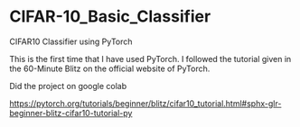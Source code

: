# CIFAR-10_Basic_Classifier
CIFAR10 Classifier using PyTorch

This is the first time that I have used PyTorch. I followed the tutorial given in the 60-Minute Blitz on the official website of PyTorch.

Did the project on google colab

https://pytorch.org/tutorials/beginner/blitz/cifar10_tutorial.html#sphx-glr-beginner-blitz-cifar10-tutorial-py
